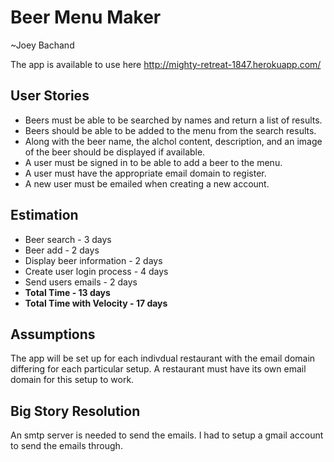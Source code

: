Beer Menu Maker
========
~Joey Bachand

The app is available to use here http://mighty-retreat-1847.herokuapp.com/

User Stories
---
+ Beers must be able to be searched by names and return a list of results.
+ Beers should be able to be added to the menu from the search results.
+ Along with the beer name, the alchol content, description, and an image of the beer should be displayed if available.
+ A user must be signed in to be able to add a beer to the menu.
+ A user must have the appropriate email domain to register.
+ A new user must be emailed when creating a new account.

Estimation
---
+ Beer search - 3 days
+ Beer add - 2 days
+ Display beer information - 2 days
+ Create user login process - 4 days
+ Send users emails - 2 days
+ **Total Time - 13 days**
+ **Total Time with Velocity - 17 days**

Assumptions
--
The app will be set up for each indivdual restaurant with the email domain differing for each particular setup. A restaurant must have its own email domain for this setup to work.

Big Story Resolution
--
An smtp server is needed to send the emails. I had to setup a gmail account to send the emails through.
